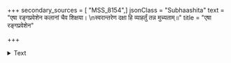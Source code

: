 +++
secondary_sources = [ "MSS_8154",]
jsonClass = "Subhaashita"
text = "एषा रङ्गप्रवेशेन कलानां चैव शिक्षया।  \nस्वरान्तरेण दक्षा हि व्याहर्तुं तन्न मुच्यताम्॥"
title = "एषा रङ्गप्रवेशेन"

+++

<details><summary>Text</summary>

एषा रङ्गप्रवेशेन कलानां चैव शिक्षया।  
स्वरान्तरेण दक्षा हि व्याहर्तुं तन्न मुच्यताम्॥
</details>
